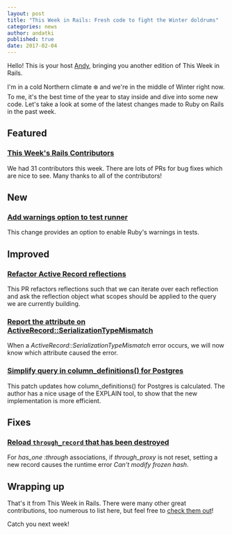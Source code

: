 ```yaml
---
layout: post
title: "This Week in Rails: Fresh code to fight the Winter doldrums"
categories: news
author: andatki
published: true
date: 2017-02-04
---
```


Hello! This is your host [Andy](https://twitter.com/andatki), bringing you another edition of This Week in Rails.  
  
I'm in a cold Northern climate ❄️️ and we're in the middle of Winter right now. To me, it's the best time of the year to stay inside and dive into some new code. Let's take a look at some of the latest changes made to Ruby on Rails in the past week.

## Featured

### [This Week's Rails Contributors](http://contributors.rubyonrails.org/contributors/in-time-window/20170128-20170203)

We had 31 contributors this week. There are lots of PRs for bug fixes which are nice to see. Many thanks to all of the contributors!

## New

### [Add warnings option to test runner](https://github.com/rails/rails/pull/27784)

This change provides an option to enable Ruby's warnings in tests.

## Improved

### [Refactor Active Record reflections](https://github.com/rails/rails/pull/27851)

This PR refactors reflections such that we can iterate over each reflection and ask the reflection object what scopes should be applied to the query we are currently building.

### [Report the attribute on ActiveRecord::SerializationTypeMismatch](https://github.com/rails/rails/pull/27773)

When a _ActiveRecord::SerializationTypeMismatch_ error occurs, we will now know which attribute caused the error.

### [Simplify query in column\_definitions() for Postgres](https://github.com/rails/rails/pull/27743)

This patch updates how column\_definitions() for Postgres is calculated. The author has a nice usage of the EXPLAIN tool, to show that the new implementation is more efficient.

## Fixes

### [Reload `through_record` that has been destroyed](https://github.com/rails/rails/commit/e09da8bf7853f8f4f1ebb5c52f9b688a32b4dfaa)

For _has\_one :through_ associations, if _through\_proxy_ is not reset, setting a new record causes the runtime error _Can't modify frozen hash_.

## Wrapping up

That's it from This Week in Rails. There were many other great contributions, too numerous to list here, but feel free to [check them out](https://github.com/rails/rails/compare/master@%7B2017-01-29%7D...@%7B2017-02-03%7D)!  
  
Catch you next week!


